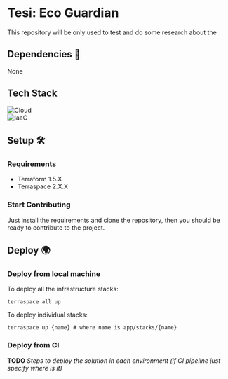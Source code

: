 
# Tesi: Eco Guardian

This repository will be only used to test and do some research about the 

## Dependencies 🔗
None

## Tech Stack

![Cloud](https://img.shields.io/badge/Cloud-AWS-FF9900?logo=amazon-aws&style=for-the-badge)  
![IaaC](https://img.shields.io/badge/IaC-Terraform-8A2BE2?logo=terraform&style=for-the-badge)  

## Setup 🛠️

### Requirements

* Terraform 1.5.X
* Terraspace 2.X.X

### Start Contributing
Just install the requirements and clone the repository, then you should be ready to contribute to the project.

## Deploy 🌍

### Deploy from local machine

To deploy all the infrastructure stacks:

    terraspace all up

To deploy individual stacks:

    terraspace up {name} # where name is app/stacks/{name}

### Deploy from CI
**TODO** *Steps to deploy the solution in each environment (if CI pipeline just specify where is it)*
